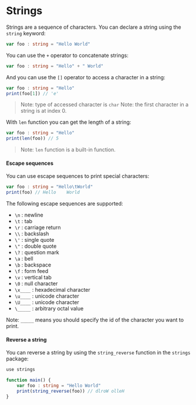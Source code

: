 # Strings
Strings are a sequence of characters. You can declare a string using the `string` keyword:
```typescript
var foo : string = "Hello World"
```

You can use the `+` operator to concatenate strings:
```typescript
var foo : string = "Hello" + " World"
```

And you can use the `[]` operator to access a character in a string:
```typescript
var foo : string = "Hello"
print(foo[1]) // 'e'
```
> Note: type of accessed character is `char`
> Note: the first character in a string is at index 0.


With `len` function you can get the length of a string:
```typescript
var foo : string = "Hello"
print(len(foo)) // 5
```
> Note: `len` function is a built-in function.

#### Escape sequences
You can use escape sequences to print special characters:
```typescript
var foo : string = "Hello\tWorld"
print(foo) // Hello    World
```

The following escape sequences are supported:
- `\n` : newline
- `\t` : tab
- `\r` : carriage return
- `\\` : backslash
- `\'` : single quote
- `\"` : double quote
- `\?` : question mark
- `\a` : bell
- `\b` : backspace
- `\f` : form feed
- `\v` : vertical tab
- `\0` : null character
- `\x____` : hexadecimal character
- `\u____` : unicode character
- `\U____` : unicode character
- `\_____` : arbitrary octal value 

Note: `_____` means you should specify the id of the character you want to print.

#### Reverse a string
You can reverse a string by using the `string_reverse` function in the `strings` package:
```typescript
use strings

function main() {
    var foo : string = "Hello World"
    print(string_reverse(foo)) // dlroW olleH
}